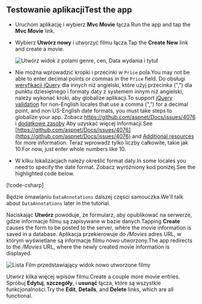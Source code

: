 
## <a name="test-the-app"></a><span data-ttu-id="f0401-101">Testowanie aplikacji</span><span class="sxs-lookup"><span data-stu-id="f0401-101">Test the app</span></span>

* <span data-ttu-id="f0401-102">Uruchom aplikację i wybierz **Mvc Movie** łącza.</span><span class="sxs-lookup"><span data-stu-id="f0401-102">Run the app and tap the **Mvc Movie** link.</span></span>
* <span data-ttu-id="f0401-103">Wybierz **Utwórz nowy** i utworzyć filmu łącza.</span><span class="sxs-lookup"><span data-stu-id="f0401-103">Tap the **Create New** link and create a movie.</span></span>

  ![Utwórz widok z polami genre, cen, Data wydania i tytuł](~/tutorials/first-mvc-app/adding-model/_static/movies.png)

* <span data-ttu-id="f0401-105">Nie można wprowadzić kropki i przecinki w `Price` pola.</span><span class="sxs-lookup"><span data-stu-id="f0401-105">You may not be able to enter decimal points or commas in the `Price` field.</span></span> <span data-ttu-id="f0401-106">Do obsługi [weryfikacji jQuery](https://jqueryvalidation.org/) dla innych niż angielski, które użyj przecinka (",") dla punktu dziesiętnego i formaty daty z systemem innym niż angielski, należy wykonać kroki, aby globalize aplikacji.</span><span class="sxs-lookup"><span data-stu-id="f0401-106">To support [jQuery validation](https://jqueryvalidation.org/) for non-English locales that use a comma (",") for a decimal point, and non US-English date formats, you must take steps to globalize your app.</span></span> <span data-ttu-id="f0401-107">Zobacz [ https://github.com/aspnet/Docs/issues/4076 ](https://github.com/aspnet/Docs/issues/4076) i [dodatkowe zasoby](#additional-resources) Aby uzyskać więcej informacji.</span><span class="sxs-lookup"><span data-stu-id="f0401-107">See [https://github.com/aspnet/Docs/issues/4076](https://github.com/aspnet/Docs/issues/4076) and [Additional resources](#additional-resources) for more information.</span></span> <span data-ttu-id="f0401-108">Teraz wprowadź tylko liczby całkowite, takie jak 10.</span><span class="sxs-lookup"><span data-stu-id="f0401-108">For now, just enter whole numbers like 10.</span></span>

<a name="displayformatdatelocal"></a>

* <span data-ttu-id="f0401-109">W kilku lokalizacjach należy określić format daty.</span><span class="sxs-lookup"><span data-stu-id="f0401-109">In some locales you need to specify the date format.</span></span> <span data-ttu-id="f0401-110">Zobacz wyróżniony kod poniżej.</span><span class="sxs-lookup"><span data-stu-id="f0401-110">See the highlighted code below.</span></span>

[!code-csharp[](~/tutorials/first-mvc-app/start-mvc/sample/MvcMovie/Models/MovieDateFormat.cs?name=snippet_1&highlight=2,10)]

<span data-ttu-id="f0401-111">Będzie omawianiu `DataAnnotations` dalszej części samouczka.</span><span class="sxs-lookup"><span data-stu-id="f0401-111">We'll talk about `DataAnnotations` later in the tutorial.</span></span>

<span data-ttu-id="f0401-112">Naciskając **Utwórz** powoduje, że formularz, aby opublikować na serwerze, gdzie informacje filmu są zapisywane w bazie danych.</span><span class="sxs-lookup"><span data-stu-id="f0401-112">Tapping **Create** causes the form to be posted to the server, where the movie information is saved in a database.</span></span> <span data-ttu-id="f0401-113">Aplikacja przekierowuje do */Movies* adres URL, w którym wyświetlane są informacje filmu nowo utworzony.</span><span class="sxs-lookup"><span data-stu-id="f0401-113">The app redirects to the */Movies* URL, where the newly created movie information is displayed.</span></span>

![Lista Film przedstawiający widok nowo utworzone filmy](~/tutorials/first-mvc-app/adding-model/_static/h.png)

<span data-ttu-id="f0401-115">Utwórz kilka więcej wpisów filmu.</span><span class="sxs-lookup"><span data-stu-id="f0401-115">Create a couple more movie entries.</span></span> <span data-ttu-id="f0401-116">Spróbuj **Edytuj**, **szczegóły**, i **usunąć** łącza, które są wszystkie funkcjonalności.</span><span class="sxs-lookup"><span data-stu-id="f0401-116">Try the **Edit**, **Details**, and **Delete** links, which are all functional.</span></span>
